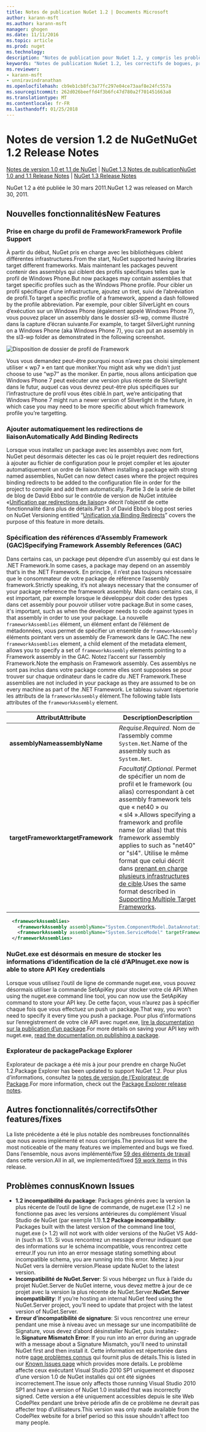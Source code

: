 ```yaml
---
title: Notes de publication NuGet 1.2 | Documents Microsoft
author: karann-msft
ms.author: karann-msft
manager: ghogen
ms.date: 11/11/2016
ms.topic: article
ms.prod: nuget
ms.technology: 
description: "Notes de publication pour NuGet 1.2, y compris les problèmes connus, les correctifs de bogues, les fonctionnalités ajoutées et dcr."
keywords: "Notes de publication NuGet 1.2, les correctifs de bogues, problèmes connus, ajouté des fonctionnalités, DCR"
ms.reviewer:
- karann-msft
- unniravindranathan
ms.openlocfilehash: cb9eb1cb8fc3a77fc297e04ce73aaf8e24fc557a
ms.sourcegitcommit: 262d026beeffd4f3b6fc47d780a2f701451663a8
ms.translationtype: MT
ms.contentlocale: fr-FR
ms.lasthandoff: 01/25/2018
---
```

# <a name="nuget-12-release-notes"></a><span data-ttu-id="56a7f-104">Notes de version 1.2 de NuGet</span><span class="sxs-lookup"><span data-stu-id="56a7f-104">NuGet 1.2 Release Notes</span></span>

<span data-ttu-id="56a7f-105">[Notes de version 1.0 et 1.1 de NuGet](../release-notes/nuget-1.1.md) | [NuGet 1.3 Notes de publication](../release-notes/nuget-1.3.md)</span><span class="sxs-lookup"><span data-stu-id="56a7f-105">[NuGet 1.0 and 1.1 Release Notes](../release-notes/nuget-1.1.md) | [NuGet 1.3 Release Notes](../release-notes/nuget-1.3.md)</span></span>

<span data-ttu-id="56a7f-106">NuGet 1.2 a été publiée le 30 mars 2011.</span><span class="sxs-lookup"><span data-stu-id="56a7f-106">NuGet 1.2 was released on March 30, 2011.</span></span>

## <a name="new-features"></a><span data-ttu-id="56a7f-107">Nouvelles fonctionnalités</span><span class="sxs-lookup"><span data-stu-id="56a7f-107">New Features</span></span>

### <a name="framework-profile-support"></a><span data-ttu-id="56a7f-108">Prise en charge du profil de Framework</span><span class="sxs-lookup"><span data-stu-id="56a7f-108">Framework Profile Support</span></span>

<span data-ttu-id="56a7f-109">À partir du début, NuGet pris en charge avec les bibliothèques ciblent différentes infrastructures.</span><span class="sxs-lookup"><span data-stu-id="56a7f-109">From the start, NuGet supported having libraries target different frameworks.</span></span> <span data-ttu-id="56a7f-110">Mais maintenant les packages peuvent contenir des assemblys qui ciblent des profils spécifiques telles que le profil de Windows Phone.</span><span class="sxs-lookup"><span data-stu-id="56a7f-110">But now packages may contain assemblies that target specific profiles such as the Windows Phone profile.</span></span> <span data-ttu-id="56a7f-111">Pour cibler un profil spécifique d’une infrastructure, ajoutez un tiret, suivi de l’abréviation de profil.</span><span class="sxs-lookup"><span data-stu-id="56a7f-111">To target a specific profile of a framework, append a dash followed by the profile abbreviation.</span></span> <span data-ttu-id="56a7f-112">Par exemple, pour cibler SilverLight en cours d’exécution sur un Windows Phone (également appelé Windows Phone 7), vous pouvez placer un assembly dans le dossier sl3-wp, comme illustré dans la capture d’écran suivante.</span><span class="sxs-lookup"><span data-stu-id="56a7f-112">For example, to target SilverLight running on a Windows Phone (aka Windows Phone 7), you can put an assembly in the sl3-wp folder as demonstrated in the following screenshot.</span></span>

![Disposition de dossier de profil de Framework](./media/framework-profile-support.png)

<span data-ttu-id="56a7f-114">Vous vous demandez peut-être pourquoi nous n’avez pas choisi simplement utiliser « wp7 » en tant que moniker.</span><span class="sxs-lookup"><span data-stu-id="56a7f-114">You might ask why we didn’t just choose to use “wp7” as the moniker.</span></span> <span data-ttu-id="56a7f-115">En partie, nous allons anticipation que Windows Phone 7 peut exécuter une version plus récente de Silverlight dans le futur, auquel cas vous devrez peut-être plus spécifiques sur l’infrastructure de profil vous êtes ciblé.</span><span class="sxs-lookup"><span data-stu-id="56a7f-115">In part, we’re anticipating that Windows Phone 7 might run a newer version of Silverlight in the future, in which case you may need to be more specific about which framework profile you’re targetting.</span></span>

### <a name="automatically-add-binding-redirects"></a><span data-ttu-id="56a7f-116">Ajouter automatiquement les redirections de liaison</span><span class="sxs-lookup"><span data-stu-id="56a7f-116">Automatically Add Binding Redirects</span></span>

<span data-ttu-id="56a7f-117">Lorsque vous installez un package avec les assemblys avec nom fort, NuGet peut désormais détecter les cas où le projet requiert des redirections à ajouter au fichier de configuration pour le projet compiler et les ajouter automatiquement un ordre de liaison.</span><span class="sxs-lookup"><span data-stu-id="56a7f-117">When installing a package with strong named assemblies, NuGet can now detect cases where the project requires binding redirects to be added to the configuration file in order for the project to compile and add them automatically.</span></span> <span data-ttu-id="56a7f-118">Partie 3 de la série de billet de blog de David Ebbo sur le contrôle de version de NuGet intitulée «[Unification par redirections de liaison](http://blog.davidebbo.com/2011/01/nuget-versioning-part-3-unification-via.html)» décrit l’objectif de cette fonctionnalité dans plus de détails.</span><span class="sxs-lookup"><span data-stu-id="56a7f-118">Part 3 of David Ebbo’s blog post series on NuGet Versioning entitled “[Unification via Binding Redirects](http://blog.davidebbo.com/2011/01/nuget-versioning-part-3-unification-via.html)” covers the purpose of this feature in more details.</span></span>

<a name="framework-assembly-refs"></a>

### <a name="specifying-framework-assembly-references-gac"></a><span data-ttu-id="56a7f-119">Spécification des références d’Assembly Framework (GAC)</span><span class="sxs-lookup"><span data-stu-id="56a7f-119">Specifying Framework Assembly References (GAC)</span></span>

<span data-ttu-id="56a7f-120">Dans certains cas, un package peut dépendre d’un assembly qui est dans le .NET Framework.</span><span class="sxs-lookup"><span data-stu-id="56a7f-120">In some cases, a package may depend on an assembly that’s in the .NET Framework.</span></span> <span data-ttu-id="56a7f-121">En principe, il n’est pas toujours nécessaire que le consommateur de votre package de référence l’assembly framework.</span><span class="sxs-lookup"><span data-stu-id="56a7f-121">Strictly speaking, it’s not always necessary that the consumer of your package reference the framework assembly.</span></span> <span data-ttu-id="56a7f-122">Mais dans certains cas, il est important, par exemple lorsque le développeur doit coder des types dans cet assembly pour pouvoir utiliser votre package.</span><span class="sxs-lookup"><span data-stu-id="56a7f-122">But in some cases, it's important, such as when the developer needs to code against types in that assembly in order to use your package.</span></span> <span data-ttu-id="56a7f-123">La nouvelle `frameworkAssemblies` élément, un élément enfant de l’élément de métadonnées, vous permet de spécifier un ensemble de `frameworkAssembly` éléments pointant vers un assembly de Framework dans le GAC.</span><span class="sxs-lookup"><span data-stu-id="56a7f-123">The new `frameworkAssemblies` element, a child element of the metadata element, allows you to specify a set of `frameworkAssembly` elements pointing to a Framework assembly in the GAC.</span></span> <span data-ttu-id="56a7f-124">Notez l’accent sur l’assembly Framework.</span><span class="sxs-lookup"><span data-stu-id="56a7f-124">Note the emphasis on Framework assembly.</span></span>
<span data-ttu-id="56a7f-125">Ces assemblys ne sont pas inclus dans votre package comme elles sont supposées se pour trouver sur chaque ordinateur dans le cadre du .NET Framework.</span><span class="sxs-lookup"><span data-stu-id="56a7f-125">These assemblies are not included in your package as they are assumed to be on every machine  as part of the .NET Framework.</span></span> <span data-ttu-id="56a7f-126">Le tableau suivant répertorie les attributs de la `frameworkAssembly` élément.</span><span class="sxs-lookup"><span data-stu-id="56a7f-126">The following table lists attributes of the `frameworkAssembly` element.</span></span>


|<span data-ttu-id="56a7f-127">Attribut</span><span class="sxs-lookup"><span data-stu-id="56a7f-127">Attribute</span></span> |<span data-ttu-id="56a7f-128">Description</span><span class="sxs-lookup"><span data-stu-id="56a7f-128">Description</span></span>|
|----------------|-----------|
|<span data-ttu-id="56a7f-129">**assemblyName**</span><span class="sxs-lookup"><span data-stu-id="56a7f-129">**assemblyName**</span></span>|<span data-ttu-id="56a7f-130">*Requise*.</span><span class="sxs-lookup"><span data-stu-id="56a7f-130">*Required*.</span></span> <span data-ttu-id="56a7f-131">Nom de l’assembly comme `System.Net`.</span><span class="sxs-lookup"><span data-stu-id="56a7f-131">Name of the assembly such as `System.Net`.</span></span>|
|<span data-ttu-id="56a7f-132">**targetFramework**</span><span class="sxs-lookup"><span data-stu-id="56a7f-132">**targetFramework**</span></span>|<span data-ttu-id="56a7f-133">*Facultatif*.</span><span class="sxs-lookup"><span data-stu-id="56a7f-133">*Optional*.</span></span> <span data-ttu-id="56a7f-134">Permet de spécifier un nom de profil et le framework (ou alias) correspondant à cet assembly framework tels que « net40 » ou « sl4 ».</span><span class="sxs-lookup"><span data-stu-id="56a7f-134">Allows specifying a framework and profile name (or alias) that this framework assembly applies to such as "net40" or "sl4".</span></span> <span data-ttu-id="56a7f-135">Utilise le même format que celui décrit dans [prenant en charge plusieurs infrastructures de cible](../create-packages/supporting-multiple-target-frameworks.md).</span><span class="sxs-lookup"><span data-stu-id="56a7f-135">Uses the same format described in [Supporting Multiple Target Frameworks](../create-packages/supporting-multiple-target-frameworks.md).</span></span>|

```xml
  <frameworkAssemblies>
    <frameworkAssembly assemblyName="System.ComponentModel.DataAnnotations" targetFramework="net40" />
    <frameworkAssembly assemblyName="System.ServiceModel" targetFramework="net40" />
  </frameworkAssemblies>
```

### <a name="nugetexe-now-is-able-to-store-api-key-credentials"></a><span data-ttu-id="56a7f-136">NuGet.exe est désormais en mesure de stocker les informations d’identification de la clé d’API</span><span class="sxs-lookup"><span data-stu-id="56a7f-136">nuget.exe now is able to store API Key credentials</span></span>

<span data-ttu-id="56a7f-137">Lorsque vous utilisez l’outil de ligne de commande nuget.exe, vous pouvez désormais utiliser la commande SetApiKey pour stocker votre clé API.</span><span class="sxs-lookup"><span data-stu-id="56a7f-137">When using the nuget.exe command line tool, you can now use the SetApiKey command to store your API key.</span></span> <span data-ttu-id="56a7f-138">De cette façon, vous n’aurez pas à spécifier chaque fois que vous effectuez un push un package.</span><span class="sxs-lookup"><span data-stu-id="56a7f-138">That way, you won’t need to specify it every time you push a package.</span></span> <span data-ttu-id="56a7f-139">Pour plus d’informations sur l’enregistrement de votre clé API avec nuget.exe, [lire la documentation sur la publication d’un package](../create-packages/publish-a-package.md).</span><span class="sxs-lookup"><span data-stu-id="56a7f-139">For more details on saving your API key with nuget.exe, [read the documentation on publishing a package](../create-packages/publish-a-package.md).</span></span>

### <a name="package-explorer"></a><span data-ttu-id="56a7f-140">Explorateur de package</span><span class="sxs-lookup"><span data-stu-id="56a7f-140">Package Explorer</span></span>
<span data-ttu-id="56a7f-141">Explorateur de package a été mis à jour pour prendre en charge NuGet 1.2.</span><span class="sxs-lookup"><span data-stu-id="56a7f-141">Package Explorer has been updated to support NuGet 1.2.</span></span> <span data-ttu-id="56a7f-142">Pour plus d’informations, consultez la [notes de version de l’Explorateur de Package](http://nuget.codeplex.com/wikipage?title=New%20features%20in%20NuGet%20Package%20Explorer%201.0).</span><span class="sxs-lookup"><span data-stu-id="56a7f-142">For more information, check out the [Package Explorer release notes](http://nuget.codeplex.com/wikipage?title=New%20features%20in%20NuGet%20Package%20Explorer%201.0).</span></span>

## <a name="other-featuresfixes"></a><span data-ttu-id="56a7f-143">Autres fonctionnalités/correctifs</span><span class="sxs-lookup"><span data-stu-id="56a7f-143">Other features/fixes</span></span>

<span data-ttu-id="56a7f-144">La liste précédente a été le plus notable des nombreuses fonctionnalités que nous avons implémenté et nous corrigés.</span><span class="sxs-lookup"><span data-stu-id="56a7f-144">The previous list were the most noticeable of the many features we implemented and bugs we fixed.</span></span> <span data-ttu-id="56a7f-145">Dans l’ensemble, nous avons implémenté/fixe [59 des éléments de travail](http://nuget.codeplex.com/workitem/list/advanced?keyword=&status=All&type=All&priority=All&release=NuGet%201.2&assignedTo=All&component=All&sortField=Votes&sortDirection=Descending&page=0) dans cette version.</span><span class="sxs-lookup"><span data-stu-id="56a7f-145">All in all, we implemented/fixed [59 work items](http://nuget.codeplex.com/workitem/list/advanced?keyword=&status=All&type=All&priority=All&release=NuGet%201.2&assignedTo=All&component=All&sortField=Votes&sortDirection=Descending&page=0) in this release.</span></span>

## <a name="known-issues"></a><span data-ttu-id="56a7f-146">Problèmes connus</span><span class="sxs-lookup"><span data-stu-id="56a7f-146">Known Issues</span></span>

* <span data-ttu-id="56a7f-147">**1.2 incompatibilité du package**: Packages générés avec la version la plus récente de l’outil de ligne de commande, de nuget.exe (1.2 >) ne fonctionne pas avec les versions antérieures du complément Visual Studio de NuGet (par exemple 1.1).</span><span class="sxs-lookup"><span data-stu-id="56a7f-147">**1.2 Package incompatibility**: Packages built with the latest version of the command line tool, nuget.exe (> 1.2) will not work with older versions of the NuGet VS Add-in (such as 1.1).</span></span> <span data-ttu-id="56a7f-148">Si vous rencontrez un message d’erreur indiquant que des informations sur le schéma incompatible, vous rencontrez cette erreur.</span><span class="sxs-lookup"><span data-stu-id="56a7f-148">If you run into an error message stating something about incompatible schema, you are running into this error.</span></span> <span data-ttu-id="56a7f-149">Mettez à jour NuGet vers la dernière version.</span><span class="sxs-lookup"><span data-stu-id="56a7f-149">Please update NuGet to the latest version.</span></span>
* <span data-ttu-id="56a7f-150">**Incompatibilité de NuGet.Server**: Si vous hébergez un flux à l’aide du projet NuGet.Server de NuGet interne, vous devez mettre à jour de ce projet avec la version la plus récente de NuGet.Server.</span><span class="sxs-lookup"><span data-stu-id="56a7f-150">**NuGet.Server incompatibility**: If you’re hosting an internal NuGet feed using the NuGet.Server project, you’ll need to update that project with the latest version of NuGet.Server.</span></span>
* <span data-ttu-id="56a7f-151">**Erreur d’incompatibilité de signature**: Si vous rencontrez une erreur pendant une mise à niveau avec un message sur une incompatibilité de Signature, vous devez d’abord désinstaller NuGet, puis installez-le.</span><span class="sxs-lookup"><span data-stu-id="56a7f-151">**Signature Mismatch Error**: If you run into an error during an upgrade with a message about a Signature Mismatch, you'll need to uninstall NuGet first and then install it.</span></span> <span data-ttu-id="56a7f-152">Cette information est répertoriée dans notre [page problèmes connus](../release-notes/Known-Issues.md) qui fournit plus de détails.</span><span class="sxs-lookup"><span data-stu-id="56a7f-152">This is listed in our [Known Issues page](../release-notes/Known-Issues.md) which provides more details.</span></span> <span data-ttu-id="56a7f-153">Le problème affecte ceux exécutant Visual Studio 2010 SP1 uniquement et disposez d’une version 1.0 de NuGet installés qui ont été signées incorrectement.</span><span class="sxs-lookup"><span data-stu-id="56a7f-153">The issue only affects those running Visual Studio 2010 SP1 and have a version of NuGet 1.0 installed that was incorrectly signed.</span></span> <span data-ttu-id="56a7f-154">Cette version a été uniquement accessibles depuis le site Web CodePlex pendant une brève période afin de ce problème ne devrait pas affecter trop d’utilisateurs.</span><span class="sxs-lookup"><span data-stu-id="56a7f-154">This version was only made available from the CodePlex website for a brief period so this issue shouldn't affect too many people.</span></span>